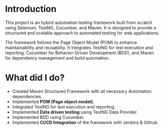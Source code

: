 # Introduction 
This project is an hybird automation testing framework built from scratch using Selenium, TestNG, Cucumber, and Maven. It is designed to provide a structured and scalable approach to automated testing for web applications.

The framework follows the Page Object Model (POM) to enhance maintainability and reusability. It integrates TestNG for test execution and reporting, Cucumber for Behavior-Driven Development (BDD), and Maven for dependency management and build automation.
# What did I do?
* Created Maven Structured Framework with all necessary Automation dependencies.
* Implemented **POM (Page object model)**.
* Integrated TestNG for test execution and reporting.
* Implemented **Data driven testing** using TestNG Data Provider.
* Implemented BDD using Cucumber.
* Implemented **CI/CD Integration** of the framework with Jenkins & Github.
